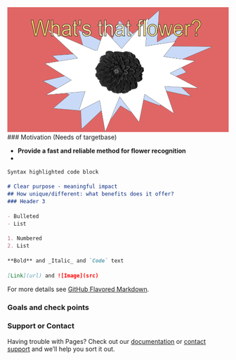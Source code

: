 <img src="Title.png" alt="hi" class="inline"/>
### Motivation (Needs of targetbase)

- **Provide a fast and reliable method for flower recognition**
- 

```markdown
Syntax highlighted code block

# Clear purpose - meaningful impact
## How unique/different: what benefits does it offer?
### Header 3

- Bulleted
- List

1. Numbered
2. List

**Bold** and _Italic_ and `Code` text

[Link](url) and ![Image](src)
```

For more details see [GitHub Flavored Markdown](https://guides.github.com/features/mastering-markdown/).

### Goals and check points



### Support or Contact

Having trouble with Pages? Check out our [documentation](https://docs.github.com/categories/github-pages-basics/) or [contact support](https://support.github.com/contact) and we’ll help you sort it out.
